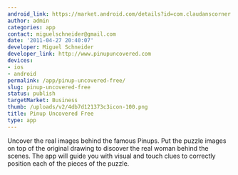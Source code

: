 ```yaml
---
android_link: https://market.android.com/details?id=com.claudanscorner.pinupfree&feature=search_result
author: admin
categories: app
contact: miguelschneider@gmail.com
date: '2011-04-27 20:40:07'
developer: Miguel Schneider
developer_link: http://www.pinupuncovered.com
devices: 
- ios
- android
permalink: /app/pinup-uncovered-free/
slug: pinup-uncovered-free
status: publish
targetMarket: Business
thumb: /uploads/v2/4db7d121373c3icon-100.png
title: Pinup Uncovered Free
type: app
---
```


Uncover the real images behind the famous Pinups. Put the puzzle images on top of the original drawing to discover the real woman behind the scenes. The app will guide you with visual and touch clues to correctly position each of the pieces of the puzzle.